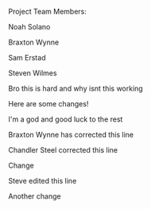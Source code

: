 Project Team Members: 

Noah Solano

Braxton Wynne

Sam Erstad

Steven Wilmes

Bro this is hard and why isnt this working 

Here are some changes!

I'm a god and good luck to the rest

Braxton Wynne has corrected this line

Chandler Steel corrected this line

Change

Steve edited this line

Another change